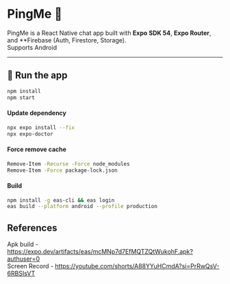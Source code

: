 # PingMe 📱

PingMe is a React Native chat app built with **Expo SDK 54**, **Expo Router**, and **Firebase (Auth, Firestore, Storage).  
Supports Android

---

## 🚀 Run the app

```sh
npm install
npm start
```
#### Update dependency

```sh
npx expo install --fix
npx expo-doctor
```
#### Force remove cache

```sh
Remove-Item -Recurse -Force node_modules
Remove-Item -Force package-lock.json
```

#### Build

```sh
npm install -g eas-cli && eas login
eas build --platform android --profile production
```


## References

Apk build - https://expo.dev/artifacts/eas/mcMNp7d7EfMQTZQtWukohF.apk?authuser=0  
Screen Record - https://youtube.com/shorts/A88YYuHCmdA?si=PrRwQsV-6RBSIsVT

